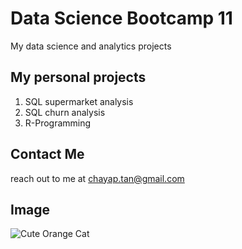 # Data Science Bootcamp 11
My data science and analytics projects

## My personal projects

1. SQL supermarket analysis
2. SQL churn analysis
3. R-Programming

## Contact Me
reach out to me at chayap.tan@gmail.com

## Image
![Cute Orange Cat](https://github.com/user-attachments/assets/d3dbbea3-2307-4ea6-9d73-53c8d368000a)
